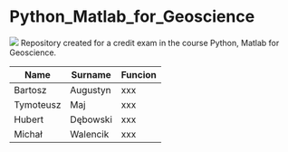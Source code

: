 # Python_Matlab_for_Geoscience


![](https://www.agh.edu.pl/repozytoria/__processed__/a/2/csm_agh_znak_negatyw_bez_nazwy_1558c4077f.webp)
Repository created for a credit exam in the course Python, Matlab for Geoscience.

| Name     | Surname  | Funcion            |
|----------|-----------|--------------------|
| Bartosz     | Augustyn  | xxx |
| Tymoteusz   | Maj     | xxx |
| Hubert    | Dębowski | xxx |
| Michał| Walencik    | xxx |
